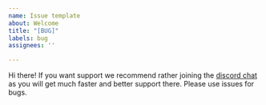 ```yaml
---
name: Issue template
about: Welcome
title: "[BUG]"
labels: bug
assignees: ''

---
```


Hi there!  If you want support we recommend rather joining the [discord chat](https://discord.gg/CdpmRhQ) as you will get much faster and better support there. Please use issues for bugs.
